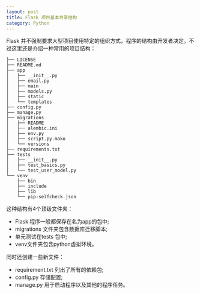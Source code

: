```yaml
---
layout: post
title: Flask 项目基本目录结构
category: Python
---
```


Flask 并不强制要求大型项目使用特定的组织方式，程序的结构由开发者决定。不过这里还是介绍一种常用的项目结构：

```
├── LICENSE
├── README.md
├── app
│   ├── __init__.py
│   ├── email.py
│   ├── main
│   ├── models.py
│   ├── static
│   └── templates
├── config.py
├── manage.py
├── migrations
│   ├── README
│   ├── alembic.ini
│   ├── env.py
│   ├── script.py.mako
│   └── versions
├── requirements.txt
├── tests
│   ├── __init__.py
│   ├── test_basics.py
│   └── test_user_model.py
└── venv
    ├── bin
    ├── include
    ├── lib
    └── pip-selfcheck.json
```

这种结构有4个顶级文件夹：

* Flask 程序一般都保存在名为app的包中;
* migrations 文件夹包含数据库迁移脚本;
* 单元测试在tests 包中;
* venv文件夹包含python虚拟环境。

同时还创建一些新文件：

* requirement.txt 列出了所有的依赖包;
* config.py 存储配置;
* manage.py 用于启动程序以及其他的程序任务。
